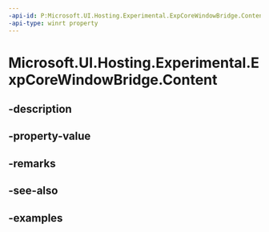 ```yaml
---
-api-id: P:Microsoft.UI.Hosting.Experimental.ExpCoreWindowBridge.Content
-api-type: winrt property
---
```


# Microsoft.UI.Hosting.Experimental.ExpCoreWindowBridge.Content

<!--
public Microsoft.UI.Composition.Experimental.ExpCompositionContent Content { get; }
-->


## -description

## -property-value

## -remarks

## -see-also

## -examples


